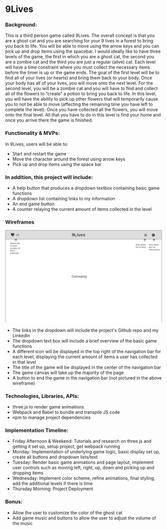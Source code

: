 # 9Lives

### Background:

This is a third person game called 9Lives. The overall concept is that you are a ghost cat and you are searching for your 9 lives in a forest to bring you back to life. You will be able to move using the arrow keys and you can pick up and drop items using the spacebar. I would ideally like to have three levels of the game, the first in which you are a ghost cat, the second you are a zombie cat and the third you are just a regular (alive) cat. Each level will have a time constraint where you must collect the necessary items before the timer is up or the game ends. The goal of the first level will be to find all of your lives (or hearts) and bring them back to your body. Once your body has all of your lives, you will move onto the next level. For the second level, you will be a zombie cat and you will have to find and collect all of the flowers to “create” a potion to bring you back to life. In this level, you will have the ability to pick up other flowers that will temporarily cause you to not be able to move (affecting the remaining time you have left to complete the level). Once you have collected all the flowers, you will move onto the final level. All that you have to do in this level is find your home and once you arrive there the game is finished.

### Functionality & MVPs:

In 9Lives, users will be able to:
- Start and restart the game
- Move the character around the forest using arrow keys
- Pick up and drop items using the space bar

### In addition, this project will include:
- A help button that produces a dropdown textbox containing basic game functions
- A dropdown list containing links to my information
- An end game button 
- A counter relaying the current amount of items collected in the level

### Wireframes
![Image](./Homepage.png)
- The links in the dropdown will include the project's Github repo and my LinkedIn
- The dropdown text box will include a brief overview of the basic game functions
- A different icon will be displayed in the top right of the navigation bar for each level, displaying the current amount of items a user has collected in that level
- The title of the game will be displayed in the center of the navigation bar
- The game canvas will take up the majority of the page 
- A button to end the game in the navigation bar (not pictured in the above wireframe) 

### Technologies, Libraries, APIs:
- three.js to render game animations
- Webpack and Babel to bundle and transpile JS code
- npm to manage project dependencies

### Implementation Timeline:
- Friday Afternoon & Weekend: Tutorials and research on three.js and getting it set up, setup project, get webpack running
- Monday: Implementation of underlying game logic, basic display set up, create all buttons and dropdown lists/text
- Tuesday: Render basic game animations and page layout, implement user controls such as moving left, right, up, down and picking up and dropping items
- Wednesday: Implement color scheme, refine animations, final styling, add the additional levels if there is time
- Thursday Morning: Project Deployment

### Bonus:
- Allow the user to customize the color of the ghost cat
- Add game music and buttons to allow the user to adjust the volume of the music
